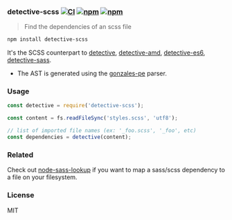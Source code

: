 ### detective-scss [![CI](https://github.com/dependents/node-detective-scss/actions/workflows/ci.yml/badge.svg)](https://github.com/dependents/node-detective-scss/actions/workflows/ci.yml) [![npm](https://img.shields.io/npm/v/detective-scss)](https://www.npmjs.com/package/detective-scss) [![npm](https://img.shields.io/npm/dm/detective-scss)](https://www.npmjs.com/package/detective-scss)

> Find the dependencies of an scss file

```sh
npm install detective-scss
```

It's the SCSS counterpart to [detective](https://github.com/substack/node-detective), [detective-amd](https://github.com/dependents/node-detective-amd), [detective-es6](https://github.com/dependents/node-detective-es6), [detective-sass](https://github.com/dependents/node-detective-sass).

* The AST is generated using the [gonzales-pe](https://github.com/tonyganch/gonzales-pe) parser.

### Usage

```js
const detective = require('detective-scss');

const content = fs.readFileSync('styles.scss', 'utf8');

// list of imported file names (ex: '_foo.scss', '_foo', etc)
const dependencies = detective(content);
```

### Related

Check out [node-sass-lookup](https://github.com/dependents/node-sass-lookup) if you want to map a sass/scss dependency to a file on your filesystem.

### License

MIT
